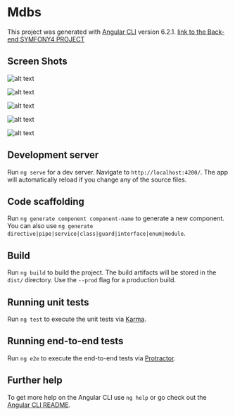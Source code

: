 # Mdbs

This project was generated with [Angular CLI](https://github.com/angular/angular-cli) version 6.2.1.
[link to the Back-end SYMFONY4 PROJECT](https://github.com/inoubli/Freelancer-website)

## Screen Shots

![alt text](https://github.com/inoubli/Angular6-MaterialDesign-Bootstrap-Advanced/blob/master/src/images%20mdbs/login_form.JPG)

![alt text](https://github.com/inoubli/Angular6-MaterialDesign-Bootstrap-Advanced/blob/master/src/images%20mdbs/login_mobile.JPG)

![alt text](https://github.com/inoubli/Angular6-MaterialDesign-Bootstrap-Advanced/blob/master/src/images%20mdbs/menu_mobile.JPG)

![alt text](https://github.com/inoubli/Angular6-MaterialDesign-Bootstrap-Advanced/blob/master/src/images%20mdbs/Mes%20Projects.JPG)

![alt text](https://github.com/inoubli/Angular6-MaterialDesign-Bootstrap-Advanced/blob/master/src/images%20mdbs/offers.JPG)

## Development server

Run `ng serve` for a dev server. Navigate to `http://localhost:4200/`. The app will automatically reload if you change any of the source files.

## Code scaffolding

Run `ng generate component component-name` to generate a new component. You can also use `ng generate directive|pipe|service|class|guard|interface|enum|module`.

## Build

Run `ng build` to build the project. The build artifacts will be stored in the `dist/` directory. Use the `--prod` flag for a production build.

## Running unit tests

Run `ng test` to execute the unit tests via [Karma](https://karma-runner.github.io).

## Running end-to-end tests

Run `ng e2e` to execute the end-to-end tests via [Protractor](http://www.protractortest.org/).

## Further help

To get more help on the Angular CLI use `ng help` or go check out the [Angular CLI README](https://github.com/angular/angular-cli/blob/master/README.md).
